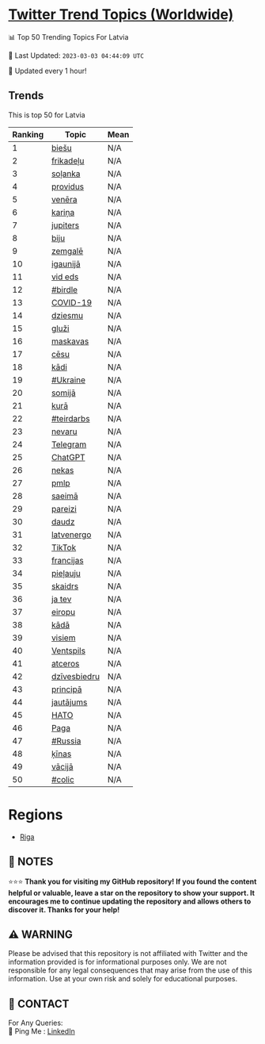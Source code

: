 [Twitter Trend Topics (Worldwide)](https://github.com/ErcinDedeoglu/Twitter-Trend-Topics)
==========


📊 Top 50 Trending Topics For Latvia

📆 Last Updated: `2023-03-03 04:44:09 UTC`

🔧 Updated every 1 hour!


## Trends

This is top 50 for Latvia

| Ranking | Topic | Mean |
| ------- | ------------ | ------------ |
| 1 | [biešu](http://twitter.com/search?q=bie%c5%a1u) | N/A |
| 2 | [frikadeļu](http://twitter.com/search?q=frikade%c4%bcu) | N/A |
| 3 | [soļanka](http://twitter.com/search?q=so%c4%bcanka) | N/A |
| 4 | [providus](http://twitter.com/search?q=providus) | N/A |
| 5 | [venēra](http://twitter.com/search?q=ven%c4%93ra) | N/A |
| 6 | [kariņa](http://twitter.com/search?q=kari%c5%86a) | N/A |
| 7 | [jupiters](http://twitter.com/search?q=jupiters) | N/A |
| 8 | [biju](http://twitter.com/search?q=biju) | N/A |
| 9 | [zemgalē](http://twitter.com/search?q=zemgal%c4%93) | N/A |
| 10 | [igaunijā](http://twitter.com/search?q=igaunij%c4%81) | N/A |
| 11 | [vid eds](http://twitter.com/search?q=vid+eds) | N/A |
| 12 | [#birdle](http://twitter.com/search?q=%23birdle) | N/A |
| 13 | [COVID-19](http://twitter.com/search?q=COVID-19) | N/A |
| 14 | [dziesmu](http://twitter.com/search?q=dziesmu) | N/A |
| 15 | [gluži](http://twitter.com/search?q=glu%c5%bei) | N/A |
| 16 | [maskavas](http://twitter.com/search?q=maskavas) | N/A |
| 17 | [cēsu](http://twitter.com/search?q=c%c4%93su) | N/A |
| 18 | [kādi](http://twitter.com/search?q=k%c4%81di) | N/A |
| 19 | [#Ukraine](http://twitter.com/search?q=%23Ukraine) | N/A |
| 20 | [somijā](http://twitter.com/search?q=somij%c4%81) | N/A |
| 21 | [kurā](http://twitter.com/search?q=kur%c4%81) | N/A |
| 22 | [#teirdarbs](http://twitter.com/search?q=%23teirdarbs) | N/A |
| 23 | [nevaru](http://twitter.com/search?q=nevaru) | N/A |
| 24 | [Telegram](http://twitter.com/search?q=Telegram) | N/A |
| 25 | [ChatGPT](http://twitter.com/search?q=ChatGPT) | N/A |
| 26 | [nekas](http://twitter.com/search?q=nekas) | N/A |
| 27 | [pmlp](http://twitter.com/search?q=pmlp) | N/A |
| 28 | [saeimā](http://twitter.com/search?q=saeim%c4%81) | N/A |
| 29 | [pareizi](http://twitter.com/search?q=pareizi) | N/A |
| 30 | [daudz](http://twitter.com/search?q=daudz) | N/A |
| 31 | [latvenergo](http://twitter.com/search?q=latvenergo) | N/A |
| 32 | [TikTok](http://twitter.com/search?q=TikTok) | N/A |
| 33 | [francijas](http://twitter.com/search?q=francijas) | N/A |
| 34 | [pieļauju](http://twitter.com/search?q=pie%c4%bcauju) | N/A |
| 35 | [skaidrs](http://twitter.com/search?q=skaidrs) | N/A |
| 36 | [ja tev](http://twitter.com/search?q=ja+tev) | N/A |
| 37 | [eiropu](http://twitter.com/search?q=eiropu) | N/A |
| 38 | [kādā](http://twitter.com/search?q=k%c4%81d%c4%81) | N/A |
| 39 | [visiem](http://twitter.com/search?q=visiem) | N/A |
| 40 | [Ventspils](http://twitter.com/search?q=Ventspils) | N/A |
| 41 | [atceros](http://twitter.com/search?q=atceros) | N/A |
| 42 | [dzīvesbiedru](http://twitter.com/search?q=dz%c4%abvesbiedru) | N/A |
| 43 | [principā](http://twitter.com/search?q=princip%c4%81) | N/A |
| 44 | [jautājums](http://twitter.com/search?q=jaut%c4%81jums) | N/A |
| 45 | [НАТО](http://twitter.com/search?q=%d0%9d%d0%90%d0%a2%d0%9e) | N/A |
| 46 | [Paga](http://twitter.com/search?q=Paga) | N/A |
| 47 | [#Russia](http://twitter.com/search?q=%23Russia) | N/A |
| 48 | [ķīnas](http://twitter.com/search?q=%c4%b7%c4%abnas) | N/A |
| 49 | [vācijā](http://twitter.com/search?q=v%c4%81cij%c4%81) | N/A |
| 50 | [#colic](http://twitter.com/search?q=%23colic) | N/A |



# Regions

* [Riga](</Latvia/Riga.md>)



## 📝 NOTES

⭐⭐⭐ **Thank you for visiting my GitHub repository! If you found the content helpful or valuable, leave a star on the repository to show your support. It encourages me to continue updating the repository and allows others to discover it. Thanks for your help!**


## ⚠️ WARNING

Please be advised that this repository is not affiliated with Twitter and the information provided is for informational purposes only. We are not responsible for any legal consequences that may arise from the use of this information. Use at your own risk and solely for educational purposes.


## 📨 CONTACT

 For Any Queries:  
            🏓 Ping Me : [LinkedIn](https://www.linkedin.com/in/ercindedeoglu/)
